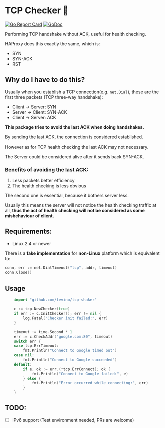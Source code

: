 # TCP Checker :heartbeat:
[![Go Report Card](https://goreportcard.com/badge/github.com/tevino/tcp-shaker)](https://goreportcard.com/report/github.com/tevino/tcp-shaker)
[![GoDoc](https://godoc.org/github.com/tevino/tcp-shaker?status.svg)](https://godoc.org/github.com/tevino/tcp-shaker)

Performing TCP handshake without ACK, useful for health checking.

HAProxy does this exactly the same, which is:

- SYN
- SYN-ACK
- RST

## Why do I have to do this?
Usually when you establish a TCP connection(e.g. `net.Dial`), these are the first three packets (TCP three-way handshake):

- Client -> Server: SYN
- Server -> Client: SYN-ACK
- Client -> Server: ACK

**This package tries to avoid the last ACK when doing handshakes.**

By sending the last ACK, the connection is considered established.

However as for TCP health checking the last ACK may not necessary.

The Server could be considered alive after it sends back SYN-ACK.

### Benefits of avoiding the last ACK:
1. Less packets better efficiency
2. The health checking is less obvious

The second one is essential, because it bothers server less.

Usually this means the server will not notice the health checking traffic at all, **thus the act of health checking will not be
considered as some misbehaviour of client.**

## Requirements:
- Linux 2.4 or newer

There is a **fake implementation** for **non-Linux** platform which is equivalent to:
```go
conn, err := net.DialTimeout("tcp", addr, timeout)
conn.Close()
```

## Usage
```go
	import "github.com/tevino/tcp-shaker"

	c := tcp.NewChecker(true)
	if err := c.InitChecker(); err != nil {
		log.Fatal("Checker init failed:", err)
	}

	timeout := time.Second * 1
	err := c.CheckAddr("google.com:80", timeout)
	switch err {
	case tcp.ErrTimeout:
		fmt.Println("Connect to Google timed out")
	case nil:
		fmt.Println("Connect to Google succeeded")
	default:
		if e, ok := err.(*tcp.ErrConnect); ok {
			fmt.Println("Connect to Google failed:", e)
		} else {
			fmt.Println("Error occurred while connecting:", err)
		}
	}
```

## TODO:

- [ ] IPv6 support (Test environment needed, PRs are welcome)
